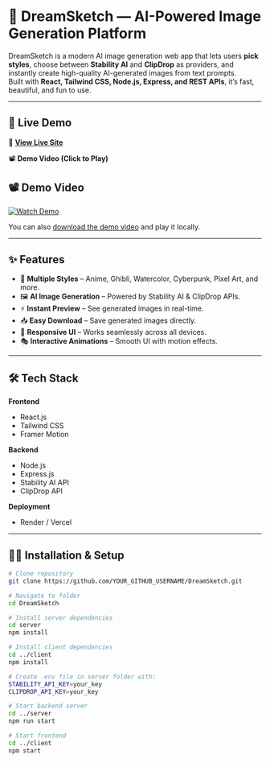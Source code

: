 # 🎨 DreamSketch — AI-Powered Image Generation Platform

DreamSketch is a modern AI image generation web app that lets users **pick styles**, choose between **Stability AI** and **ClipDrop** as providers, and instantly create high-quality AI-generated images from text prompts.  
Built with **React, Tailwind CSS, Node.js, Express, and REST APIs**, it’s fast, beautiful, and fun to use.  

---

## 🚀 Live Demo  
🔗 **[View Live Site](https://dreamsketch-1.onrender.com/)**  

📽 **Demo Video (Click to Play)**  
## 📽 Demo Video

[![Watch Demo](https://img.shields.io/badge/▶%20Watch%20Demo-blue?style=for-the-badge)](https://drive.google.com/file/d/1_Mrj4KmmK6U1-ciRNykCFqpCWJhz28Wz/view?usp=drive_link)
 

You can also [download the demo video](demo/demo.mp4) and play it locally.

---

## ✨ Features
- 🎨 **Multiple Styles** – Anime, Ghibli, Watercolor, Cyberpunk, Pixel Art, and more.
- 🖼 **AI Image Generation** – Powered by Stability AI & ClipDrop APIs.
- ⚡ **Instant Preview** – See generated images in real-time.
- 📥 **Easy Download** – Save generated images directly.
- 📱 **Responsive UI** – Works seamlessly across all devices.
- 🎭 **Interactive Animations** – Smooth UI with motion effects.

---

## 🛠 Tech Stack
**Frontend**  
- React.js  
- Tailwind CSS  
- Framer Motion  

**Backend**  
- Node.js  
- Express.js  
- Stability AI API  
- ClipDrop API  

**Deployment**  
- Render / Vercel  

---

## 🧑‍💻 Installation & Setup

```bash
# Clone repository
git clone https://github.com/YOUR_GITHUB_USERNAME/DreamSketch.git

# Navigate to folder
cd DreamSketch

# Install server dependencies
cd server
npm install

# Install client dependencies
cd ../client
npm install

# Create .env file in server folder with:
STABILITY_API_KEY=your_key
CLIPDROP_API_KEY=your_key

# Start backend server
cd ../server
npm run start

# Start frontend
cd ../client
npm start
